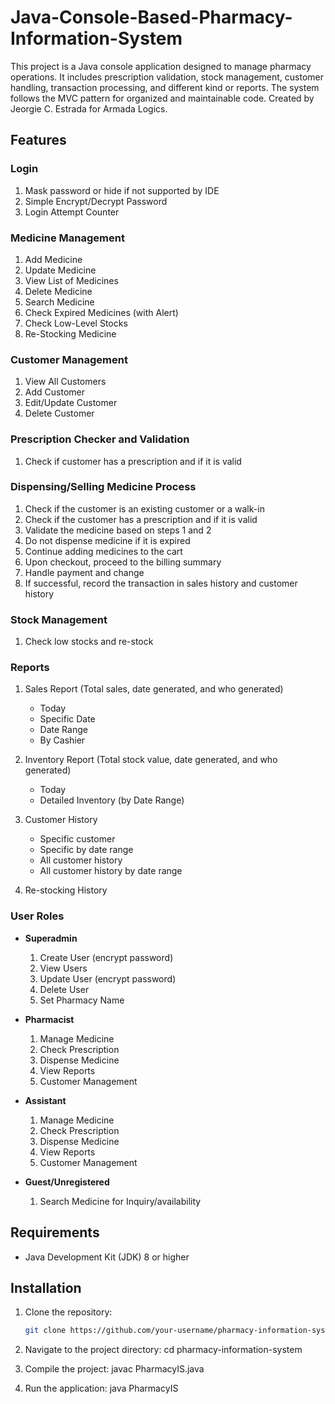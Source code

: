 # Java-Console-Based-Pharmacy-Information-System

This project is a Java console application designed to manage pharmacy operations. It includes prescription validation, stock management, customer handling, transaction processing, and different kind or reports. The system follows the MVC pattern for organized and maintainable code. 
Created by Jeorgie C. Estrada for Armada Logics.

## Features

### Login
1. Mask password or hide if not supported by IDE
2. Simple Encrypt/Decrypt Password
3. Login Attempt Counter

### Medicine Management
1. Add Medicine
2. Update Medicine
3. View List of Medicines
4. Delete Medicine
5. Search Medicine
6. Check Expired Medicines (with Alert)
7. Check Low-Level Stocks
8. Re-Stocking Medicine

### Customer Management
1. View All Customers
2. Add Customer
3. Edit/Update Customer
4. Delete Customer

### Prescription Checker and Validation
1. Check if customer has a prescription and if it is valid

### Dispensing/Selling Medicine Process
1. Check if the customer is an existing customer or a walk-in
2. Check if the customer has a prescription and if it is valid
3. Validate the medicine based on steps 1 and 2
4. Do not dispense medicine if it is expired
5. Continue adding medicines to the cart
6. Upon checkout, proceed to the billing summary
7. Handle payment and change
8. If successful, record the transaction in sales history and customer history

### Stock Management
1. Check low stocks and re-stock

### Reports
1. Sales Report (Total sales, date generated, and who generated)
   - Today
   - Specific Date
   - Date Range
   - By Cashier

2. Inventory Report (Total stock value, date generated, and who generated)
   - Today
   - Detailed Inventory (by Date Range)

3. Customer History
   - Specific customer
   - Specific by date range
   - All customer history
   - All customer history by date range

4. Re-stocking History

### User Roles
- **Superadmin**
  1. Create User (encrypt password)
  2. View Users
  3. Update User (encrypt password)
  4. Delete User
  5. Set Pharmacy Name

- **Pharmacist**
  1. Manage Medicine
  2. Check Prescription
  3. Dispense Medicine
  4. View Reports
  5. Customer Management

- **Assistant**
  1. Manage Medicine
  2. Check Prescription
  3. Dispense Medicine
  4. View Reports
  5. Customer Management

- **Guest/Unregistered**
  1. Search Medicine for Inquiry/availability

## Requirements
- Java Development Kit (JDK) 8 or higher

## Installation

1. Clone the repository:
   ```bash
   git clone https://github.com/your-username/pharmacy-information-system.git
   
2. Navigate to the project directory:
   cd pharmacy-information-system

3. Compile the project:
   javac PharmacyIS.java

4. Run the application:
   java PharmacyIS
